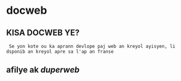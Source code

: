 # docweb
## KISA DOCWEB YE?
```
 Se yon kote ou ka aprann devlope paj web an kreyol ayisyen, li dsponib an kreyol apre sa l'ap an franse
```

## afilye ak *duperweb*
